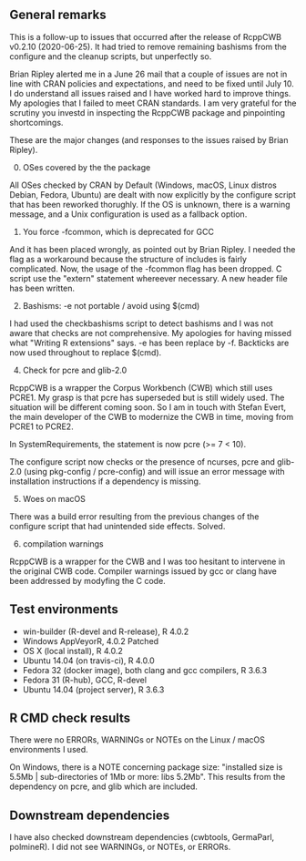 ## General remarks

This is a follow-up to issues that occurred after the release
of RcppCWB v0.2.10 (2020-06-25). It had tried to remove remaining bashisms 
from the configure and the cleanup scripts, but unperfectly so.

Brian Ripley alerted me in a June 26 mail that a couple of issues are not
in line with CRAN policies and expectations, and need to be fixed until
July 10. I do understand all issues raised and I have worked hard to 
improve things. My apologies that I failed to meet
CRAN standards. I am very grateful for the scrutiny you investd in 
inspecting the RcppCWB package and pinpointing shortcomings.

These are the major changes (and responses to the issues raised by 
Brian Ripley).

0) OSes covered by the the package

All OSes checked by CRAN by Default (Windows, macOS, Linux distros Debian,
Fedora, Ubuntu) are dealt with now explicitly by the configure script that
has been reworked thorughly. If the OS is unknown, there is a warning 
message, and a Unix configuration is used as a fallback option.


1) You force -fcommon, which is deprecated for GCC

And it has been placed wrongly, as pointed out by Brian Ripley. I needed
the flag as a workaround because the structure of includes is 
fairly complicated. Now, the usage of the -fcommon flag has been dropped.
C script use the "extern" statement whereever necessary. A 
new header file has been written. 


2) Bashisms: -e not portable / avoid using $(cmd)

I had used the checkbashisms script to detect bashisms and I was not 
aware that checks are not comprehensive. My apologies for having missed what
"Writing R extensions" says. -e has been replace by -f. Backticks are now used
throughout to replace $(cmd).


4) Check for pcre and glib-2.0

RcppCWB is a wrapper the Corpus Workbench (CWB) which still uses PCRE1. My 
grasp is that pcre has superseded but is still widely used. 
The situation will be different coming soon. So I am in 
touch with Stefan Evert, the main developer of the CWB to modernize 
the CWB in time, moving from PCRE1 to PCRE2.

In SystemRequirements, the statement is now pcre (>= 7 < 10).

The configure script now checks or the presence of ncurses, pcre and 
glib-2.0 (using pkg-config / pcre-config) and will issue an error 
message with installation instructions if a dependency is missing. 


5) Woes on macOS

There was a build error resulting from the previous changes of the 
configure script that had unintended side effects. Solved.

6) compilation warnings

RcppCWB is a wrapper for the CWB and I was too hesitant to intervene
in the original CWB code. Compiler warnings issued by gcc or clang have
been addressed by modyfing the C code.



## Test environments

* win-builder (R-devel and R-release), R 4.0.2
* Windows AppVeyorR, 4.0.2 Patched
* OS X (local install), R 4.0.2
* Ubuntu 14.04 (on travis-ci), R 4.0.0
* Fedora 32 (docker image), both clang and gcc compilers, R 3.6.3 
* Fedora 31 (R-hub), GCC, R-devel
* Ubuntu 14.04 (project server), R 3.6.3


## R CMD check results

There were no ERRORs, WARNINGs or NOTEs on the Linux / macOS environments I used.

On Windows, there is a NOTE concerning package size: "installed size is  5.5Mb | sub-directories of 1Mb or more: libs 5.2Mb". This results from the dependency on pcre, and glib which are included.


## Downstream dependencies

I have also checked downstream dependencies (cwbtools, GermaParl, polmineR). I did not see WARNINGs, or NOTEs, or ERRORs.
